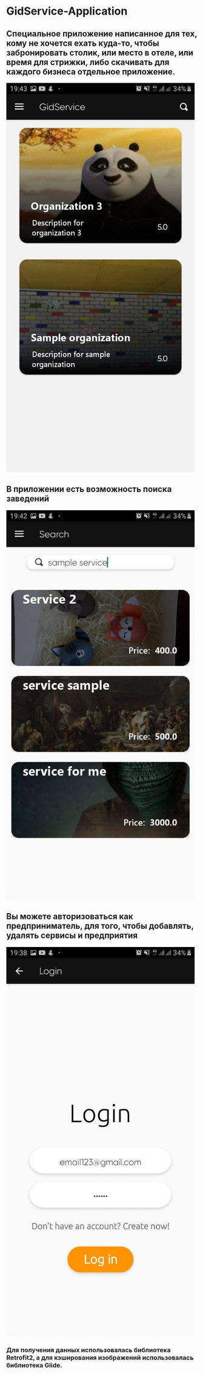 # GidService-Application
## Специальное приложение написанное для тех, кому не хочется ехать куда-то, чтобы забронировать столик, или место в отеле, или время для стрижки, либо скачивать для каждого бизнеса отдельное приложение. 
![GidService_MainScreen](/screenshots/photo_2020-06-04_19-45-34.jpg)

## В приложении есть возможность поиска заведений
![search](/screenshots/photo_2020-06-04_19-45-57.jpg)

## Вы можете авторизоваться как предприниматель, для того, чтобы добавлять, удалять сервисы и предприятия
![login_businessman](/screenshots/photo_2020-06-04_19-46-18.jpg)

### Для получения данных использовалась библиотека Retrofit2, а для кэширования изображений использовалась библиотека Glide.
